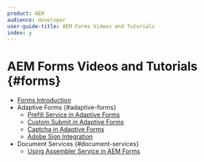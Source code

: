 ```yaml
---
product: AEM
audience: developer
user-guide-title: AEM Forms Videos and Tutorials
index: y
---
```


# AEM Forms Videos and Tutorials {#forms}

+ [Forms Introduction](introduction.md)
+ Adaptive Forms {#adaptive-forms}
  + [Prefill Service in Adaptive Forms](adaptive-forms/prefill-service-adaptive-forms-article-use.md)
  + [Custom Submit in Adaptive Forms](adaptive-forms/custom-submit-aem-forms-article.md)
  + [Captcha in Adaptive Forms](adaptive-forms/forms-captcha-feature-video-use.md)
  + [Adobe Sign Integration](adaptive-forms/adobe-sign-integration-feature-video.md)
+ Document Services {#document-services}
  + [Using Assembler Service in AEM Forms](document-services/using-assembler-service-in-aem-forms.md)